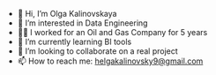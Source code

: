 - 👋 Hi, I’m Olga Kalinovskaya
- 👀 I’m interested in Data Engineering
- 👩‍💻 I worked for an Oil and Gas Company for 5 years
- 🌱 I’m currently learning BI tools
- 💞️ I’m looking to collaborate on a real project
- 📫 How to reach me: helgakalinovsky9@gmail.com

<!---
OKalinovskaya/OKalinovskaya is a ✨ special ✨ repository because its `README.md` (this file) appears on your GitHub profile.
You can click the Preview link to take a look at your changes.
--->

